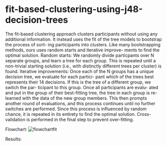 # fit-based-clustering-using-j48-decision-trees
The fit-based clustering approach clusters participants without using any additional information. It instead uses  the fit of the tree models to bootstrap the process of sort- ing participants into clusters. Like many bootstrapping  methods, ours uses random starts and iterative improve- ments to find the optimal solution.  Random starts: We randomly divide particpants over N separate groups, and learn a tree for each group. This is repeated until a non-trivial starting solution (i.e., with distinctly different trees per cluster) is found. Iterative improvements: Once each of the N groups  has a unique decision tree, we evaluate for each partici- pant which of the trees best represents their 14 decisions.  If this is the tree of a different group, we switch the par- ticipant to this group. Once all participants are evalu- ated and put in the group of their best-fitting tree, the  tree in each group is re-learned with the data of the new group members. This then prompts another round of evaluations, and this process continues until no further switches are performed. Since this process is influenced by random chance, it is repeated in its entirety to find the optimal solution. Cross-validation is performed in the final step to prevent over-fitting.

Flowchart:
![flowchartfit](https://user-images.githubusercontent.com/24614382/32476134-809c183a-c343-11e7-8dd4-db4ff9c2d80f.png)

Results:
